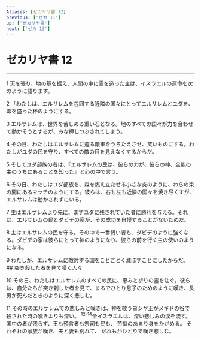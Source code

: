 ```yaml
---
Aliases: [ゼカリヤ書 12]
previous: ['ゼカ 11']
up: ['ゼカリヤ書']
next: ['ゼカ 13']
---
```

# ゼカリヤ書 12

***




1 
天を張り、地の基を据え、人間の中に霊を造った主は、イスラエルの運命を次のように語ります。 



2 
「わたしは、エルサレムを包囲する近隣の国々にとってエルサレムとユダを、毒を盛った杯のようにする。 



3 
エルサレムは、世界を苦しめる重い石となる。地のすべての国々が力を合わせて動かそうとするが、みな押しつぶされてしまう。 



4 
その日、わたしはエルサレムに迫る敵軍をうろたえさせ、笑いものにする。わたしがユダの民を守り、すべての敵の目を見えなくするからだ。 



5 
そしてユダ部族の者は、『エルサレムの民は、彼らの力が、彼らの神、全能の主のうちにあることを知った』と心の中で言う。 



6 
その日、わたしはユダ部族を、森を燃え立たせる小さな炎のように、わらの束の間にあるマッチのようにする。彼らは、右も左も近隣の国々を焼き尽くすが、エルサレムは動かされずにいる。 



7 
主はエルサレムより先に、まずユダに残されていた者に勝利を与える。それは、エルサレムの民とダビデの家が、その成功を自慢することがないためだ。 



8 
主はエルサレムの民を守る。その中で一番弱い者も、ダビデのように強くなる。ダビデの家は彼らにとって神のようになり、彼らの前を行く主の使いのようになる。 



9 
わたしが、エルサレムに敵対する国をことごとく滅ぼすことにしたからだ。 ## 突き殺した者を見て嘆く人々 



10 
その日、わたしはエルサレムのすべての民に、恵みと祈りの霊を注ぐ。彼らは、自分たちが突き刺した者を見て、まるでひとり息子のためのように嘆き、長男が死んだときのように深く悲しむ。 



11 
その時のエルサレムでの悲しみと嘆きは、神を敬うヨシヤ王がメギドの谷で殺された時の嘆きよりも深い。 <sup class="versenum">12-14</sup>全イスラエルは、深い悲しみの涙を流す。 国中の者が残らず、王も預言者も祭司も民も、 苦悩のあまり身をかがめる。 それぞれの家族が嘆き、夫と妻も別れて、 だれもがひとりで嘆き悲しむ。
